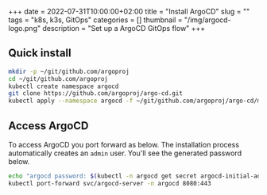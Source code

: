 +++ 
date = 2022-07-31T10:00:00+02:00
title = "Install ArgoCD"
slug = "" 
tags = "k8s, k3s, GitOps"
categories = []
thumbnail = "/img/argocd-logo.png"
description = "Set up a ArgoCD GitOps flow"
+++

## Quick install


```sh
mkdir -p ~/git/github.com/argoproj
cd ~/git/github.com/argoproj
kubectl create namespace argocd
git clone https://github.com/argoproj/argo-cd.git
kubectl apply --namespace argocd -f ~/git/github.com/argoproj/argo-cd/manifests/install.yaml
```

## Access ArgoCD

To access ArgoCD you port forward as below. The installation process automatically creates an ```admin``` user. You'll see the generated password below.

```sh
echo "argocd password: $(kubectl -n argocd get secret argocd-initial-admin-secret  -ojson | jq -r .data.password| base64 -d)"
kubectl port-forward svc/argocd-server -n argocd 8080:443
```
